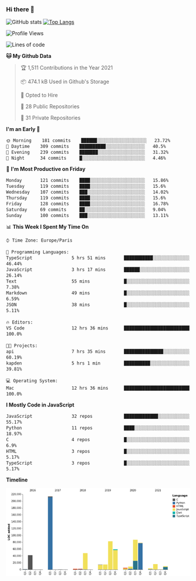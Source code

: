 ### Hi there 👋


![GitHub stats](https://github-readme-stats.vercel.app/api?username=eastkap&theme=dark&show_icons=true&count_private=true)
[![Top Langs](https://github-readme-stats.vercel.app/api/top-langs/?username=eastkap&layout=compact)](https://github.com/anuraghazra/github-readme-stats)



<!--START_SECTION:waka-->
![Profile Views](http://img.shields.io/badge/Profile%20Views-1-blue)

![Lines of code](https://img.shields.io/badge/From%20Hello%20World%20I%27ve%20Written-690690%20lines%20of%20code-blue)

**🐱 My Github Data** 

> 🏆 1,511 Contributions in the Year 2021
 > 
> 📦 474.1 kB Used in Github's Storage 
 > 
> 💼 Opted to Hire
 > 
> 📜 28 Public Repositories 
 > 
> 🔑 31 Private Repositories  
 > 
**I'm an Early 🐤** 

```text
🌞 Morning    181 commits    ██████░░░░░░░░░░░░░░░░░░░   23.72% 
🌆 Daytime    309 commits    ██████████░░░░░░░░░░░░░░░   40.5% 
🌃 Evening    239 commits    ███████░░░░░░░░░░░░░░░░░░   31.32% 
🌙 Night      34 commits     █░░░░░░░░░░░░░░░░░░░░░░░░   4.46%

```
📅 **I'm Most Productive on Friday** 

```text
Monday       121 commits    ████░░░░░░░░░░░░░░░░░░░░░   15.86% 
Tuesday      119 commits    ████░░░░░░░░░░░░░░░░░░░░░   15.6% 
Wednesday    107 commits    ███░░░░░░░░░░░░░░░░░░░░░░   14.02% 
Thursday     119 commits    ████░░░░░░░░░░░░░░░░░░░░░   15.6% 
Friday       128 commits    ████░░░░░░░░░░░░░░░░░░░░░   16.78% 
Saturday     69 commits     ██░░░░░░░░░░░░░░░░░░░░░░░   9.04% 
Sunday       100 commits    ███░░░░░░░░░░░░░░░░░░░░░░   13.11%

```


📊 **This Week I Spent My Time On** 

```text
⌚︎ Time Zone: Europe/Paris

💬 Programming Languages: 
TypeScript               5 hrs 51 mins       ███████████░░░░░░░░░░░░░░   46.44% 
JavaScript               3 hrs 17 mins       ██████░░░░░░░░░░░░░░░░░░░   26.14% 
Text                     55 mins             █░░░░░░░░░░░░░░░░░░░░░░░░   7.38% 
Markdown                 49 mins             █░░░░░░░░░░░░░░░░░░░░░░░░   6.59% 
JSON                     38 mins             █░░░░░░░░░░░░░░░░░░░░░░░░   5.11%

🔥 Editors: 
VS Code                  12 hrs 36 mins      █████████████████████████   100.0%

🐱‍💻 Projects: 
api                      7 hrs 35 mins       ███████████████░░░░░░░░░░   60.19% 
kapden                   5 hrs 1 min         ██████████░░░░░░░░░░░░░░░   39.81%

💻 Operating System: 
Mac                      12 hrs 36 mins      █████████████████████████   100.0%

```

**I Mostly Code in JavaScript** 

```text
JavaScript               32 repos            █████████████░░░░░░░░░░░░   55.17% 
Python                   11 repos            ████░░░░░░░░░░░░░░░░░░░░░   18.97% 
C                        4 repos             █░░░░░░░░░░░░░░░░░░░░░░░░   6.9% 
HTML                     3 repos             █░░░░░░░░░░░░░░░░░░░░░░░░   5.17% 
TypeScript               3 repos             █░░░░░░░░░░░░░░░░░░░░░░░░   5.17%

```


**Timeline**

![Chart not found](https://raw.githubusercontent.com/Eastkap/Eastkap/main/charts/bar_graph.png) 


<!--END_SECTION:waka-->

<!--
**Eastkap/eastkap** is a ✨ _special_ ✨ repository because its `README.md` (this file) appears on your GitHub profile.

Here are some ideas to get you started:

- 🔭 I’m currently working on ...
- 🌱 I’m currently learning ...
- 👯 I’m looking to collaborate on ...
- 🤔 I’m looking for help with ...
- 💬 Ask me about ...
- 📫 How to reach me: ...
- 😄 Pronouns: ...
- ⚡ Fun fact: ...
-->
